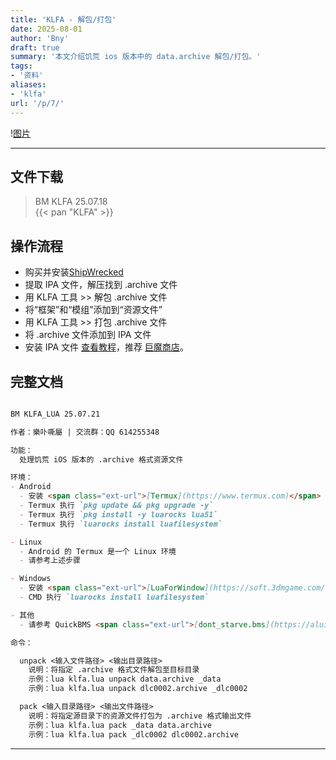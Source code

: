 ```yaml
---
title: 'KLFA - 解包/打包'
date: 2025-08-01
author: 'Bny'
draft: true
summary: '本文介绍饥荒 ios 版本中的 data.archive 解包/打包。'
tags:
- '资料'
aliases:
- 'klfa'
url: '/p/7/'
---
```


!<span class="ext-url">[图片](/img/Image_1752847449499.jpg)</span>

- - -

## 文件下载

> BM KLFA 25.07.18  
{{< pan "KLFA" >}}  

## 操作流程
- 购买并安装<span class="ext-url">[ShipWrecked <i class="bi bi-apple"></i>](https://apps.apple.com/us/app/dont-starve-shipwrecked/id1147297267?l=zh)</span>
- 提取 IPA 文件，解压找到 .archive 文件
- 用 KLFA 工具 >> 解包 .archive 文件
- 将“框架”和“模组”添加到“资源文件”
- 用 KLFA 工具 >> 打包 .archive 文件
- 将 .archive 文件添加到 IPA 文件
- 安装 IPA 文件 <span class="ext-url">[查看教程](https://ipa.store/install)</span>，推荐 <span class="ext-url">[巨魔商店](/p/trollstore)</span>。

## 完整文档

``` md

BM KLFA_LUA 25.07.21

作者：樂卟嘶屬 | 交流群：QQ 614255348

功能：
  处理饥荒 iOS 版本的 .archive 格式资源文件

环境：
- Android
  - 安装 <span class="ext-url">[Termux](https://www.termux.com)</span>
  - Termux 执行 `pkg update && pkg upgrade -y`
  - Termux 执行 `pkg install -y luarocks lua51`
  - Termux 执行 `luarocks install luafilesystem`

- Linux
  - Android 的 Termux 是一个 Linux 环境
  - 请参考上述步骤

- Windows
  - 安装 <span class="ext-url">[LuaForWindow](https://soft.3dmgame.com/down/206787.html)</span>
  - CMD 执行 `luarocks install luafilesystem`

- 其他
  - 请参考 QuickBMS <span class="ext-url">[dont_starve.bms](https://aluigi.altervista.org/bms/dont_starve.bms)</span> ，自行编写解包/打包工具。

命令：

  unpack <输入文件路径> <输出目录路径>
    说明：将指定 .archive 格式文件解包至目标目录
    示例：lua klfa.lua unpack data.archive _data
    示例：lua klfa.lua unpack dlc0002.archive _dlc0002

  pack <输入目录路径> <输出文件路径>
    说明：将指定源目录下的资源文件打包为 .archive 格式输出文件
    示例：lua klfa.lua pack _data data.archive
    示例：lua klfa.lua pack _dlc0002 dlc0002.archive


```



---



